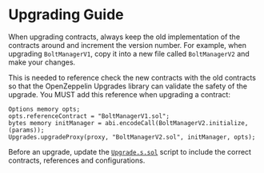 # Upgrading Guide

When upgrading contracts, always keep the old implementation of the contracts around and increment the version number.
For example, when upgrading `BoltManagerV1`, copy it into a new file called `BoltManagerV2` and make your changes.

This is needed to reference check the new contracts with the old contracts so that the OpenZeppelin Upgrades library can
validate the safety of the upgrade. You MUST add this reference when upgrading a contract:

```solidity
Options memory opts;
opts.referenceContract = "BoltManagerV1.sol";
bytes memory initManager = abi.encodeCall(BoltManagerV2.initialize, (params));
Upgrades.upgradeProxy(proxy, "BoltManagerV2.sol", initManager, opts);
```

Before an upgrade, update the [`Upgrade.s.sol`](../script/holesky/Upgrade.s.sol) script to include the correct contracts, references and configurations.